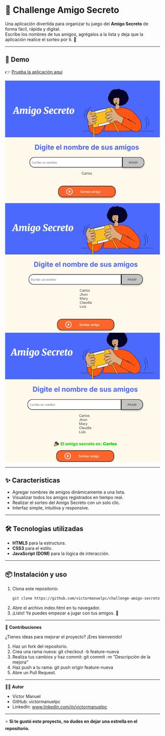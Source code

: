 # 🎁 **Challenge Amigo Secreto**

Una aplicación divertida para organizar tu juego del **Amigo Secreto** de forma fácil, rápida y digital.  
Escribe los nombres de tus amigos, agrégalos a la lista y deja que la aplicación realice el sorteo por ti. 🎉

---

## 🚀 **Demo**

👉 [Prueba la aplicación aquí](https://victormanuelpc.github.io/challenge-amigo-secreto/)  

![Vista principal](./images/captura1.jpg)
![Agregando amigos](./images/captura2.jpg)
![Ejecutando el sorteo del amigo](./images/captura3.jpg)

---

## ✨ **Características**

- Agregar nombres de amigos dinámicamente a una lista.
- Visualizar todos los amigos registrados en tiempo real.
- Realizar el sorteo del Amigo Secreto con un solo clic.
- Interfaz simple, intuitiva y responsive.

---

## 🛠️ **Tecnologías utilizadas**

- **HTML5** para la estructura.  
- **CSS3** para el estilo.  
- **JavaScript (DOM)** para la lógica de interacción.  

---

## 📦 **Instalación y uso**

1. Clona este repositorio:
   ```bash
   git clone https://github.com/victormanuelpc/challenge-amigo-secreto.git
2. Abre el archivo index.html en tu navegador.
3. ¡Listo! Ya puedes empezar a jugar con tus amigos. 🎉

---

🤝 **Contribuciones**

¿Tienes ideas para mejorar el proyecto? ¡Eres bienvenido!
1. Haz un fork del repositorio.
2. Crea una rama nueva: git checkout -b feature-nueva
3. Realiza tus cambios y haz commit: git commit -m "Descripción de la mejora"
4. Haz push a tu rama: git push origin feature-nueva
5. Abre un Pull Request.

---

👨‍💻 **Autor**

* Víctor Manuel
* GitHub: victormanuelpc
* LinkedIn: www.linkedin.com/in/victormanuelpc

---

⭐ **Si te gustó este proyecto, no dudes en dejar una estrella en el repositorio.**


